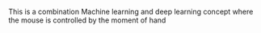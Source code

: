 This is a combination Machine learning and deep learning concept where the mouse is controlled by the moment of hand
